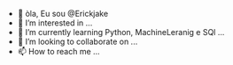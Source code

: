 - 👋 òla, Eu sou @Erickjake
- 👀 I’m interested in ...
- 🌱 I’m currently learning Python, MachineLeranig e SQl ...
- 💞️ I’m looking to collaborate on ...
- 📫 How to reach me ...

<!---
Começei com uma curiosidade na progrmação e acabou vrirando uma paixão!!!.
--->
